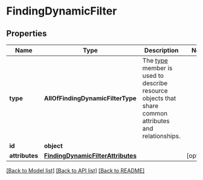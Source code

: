 # FindingDynamicFilter

## Properties
Name | Type | Description | Notes
------------ | ------------- | ------------- | -------------
**type** | **AllOfFindingDynamicFilterType** | The [type](https://jsonapi.org/format/#document-resource-object-identification) member is used to describe resource objects that share common attributes and relationships. | 
**id** | **object** |  | 
**attributes** | [**FindingDynamicFilterAttributes**](FindingDynamicFilterAttributes.md) |  | [optional] 

[[Back to Model list]](../README.md#documentation-for-models) [[Back to API list]](../README.md#documentation-for-api-endpoints) [[Back to README]](../README.md)

